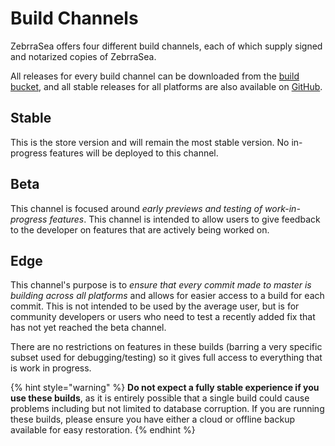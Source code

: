 # Build Channels

ZebrraSea offers four different build channels, each of which supply signed and notarized copies of ZebrraSea.

All releases for every build channel can be downloaded from the [build bucket](https://builds.zebrrasea.app/), and all stable releases for all platforms are also available on [GitHub](https://github.com/YourUsername/ZebrraSea/releases).

## Stable

This is the store version and will remain the most stable version. No in-progress features will be deployed to this channel.

## Beta

This channel is focused around _early previews and testing of work-in-progress features_. This channel is intended to allow users to give feedback to the developer on features that are actively being worked on.

## Edge

This channel's purpose is to _ensure that every commit made to master is building across all platforms_ and allows for easier access to a build for each commit. This is not intended to be used by the average user, but is for community developers or users who need to test a recently added fix that has not yet reached the beta channel.

There are no restrictions on features in these builds (barring a very specific subset used for debugging/testing) so it gives full access to everything that is work in progress.

{% hint style="warning" %}
**Do not expect a fully stable experience if you use these builds**, as it is entirely possible that a single build could cause problems including but not limited to database corruption. If you are running these builds, please ensure you have either a cloud or offline backup available for easy restoration.
{% endhint %}

